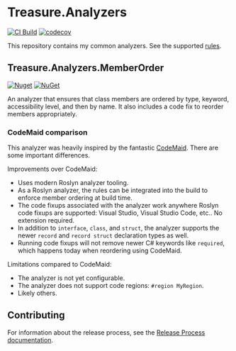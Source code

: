 # Treasure.Analyzers

[![CI Build](https://github.com/craigktreasure/Treasure.Analyzers/actions/workflows/CI.yml/badge.svg?branch=main)][ci]
[![codecov](https://codecov.io/gh/craigktreasure/Treasure.Analyzers/branch/main/graph/badge.svg?token=28F4PZLPN8)][codecov]

This repository contains my common analyzers. See the supported [rules][rules].

## Treasure.Analyzers.MemberOrder

[![Nuget](https://img.shields.io/nuget/v/Treasure.Analyzers.MemberOrder?label=Treasure.Analyzers.MemberOrder)][memberorder-package]
[![NuGet](https://img.shields.io/nuget/dt/Treasure.Analyzers.MemberOrder)][memberorder-package]

An analyzer that ensures that class members are ordered by type, keyword,
accessibility level, and then by name. It also includes a code fix to reorder
members appropriately.

### CodeMaid comparison

This analyzer was heavily inspired by the fantastic [CodeMaid]. There are some
important differences.

Improvements over CodeMaid:

- Uses modern Roslyn analyzer tooling.
- As a Roslyn analyzer, the rules can be integrated into the build to enforce
  member ordering at build time.
- The code fixups associated with the analyzer work anywhere Roslyn code fixups
  are supported: Visual Studio, Visual Studio Code, etc.. No extension required.
- In addition to `interface`, `class`, and `struct`, the analyzer supports the
  newer `record` and `record struct` declaration types as well.
- Running code fixups will not remove newer C# keywords like `required`, which
  happens today when reordering using CodeMaid.

Limitations compared to CodeMaid:

- The analyzer is not yet configurable.
- The analyzer does not support code regions: `#region MyRegion`.
- Likely others.

## Contributing

For information about the release process, see the [Release Process documentation](./docs/Release-Process.md).

[ci]: https://github.com/craigktreasure/Treasure.Analyzers/actions/workflows/CI.yml "CI"
[codecov]: https://codecov.io/gh/craigktreasure/Treasure.Analyzers "Treasure.Analyzers codecov"
[codemaid]: https://www.codemaid.net/ "CodeMaid"
[memberorder-package]: https://www.nuget.org/packages/Treasure.Analyzers.MemberOrder/ "Treasure.Analyzers.MemberOrder"
[rules]: ./docs/Rules.md "Rules"
